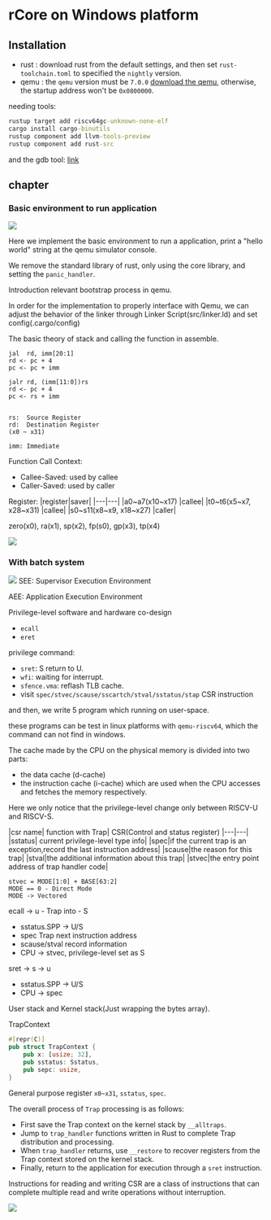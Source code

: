 # rCore on Windows platform

## Installation

- rust : download rust from the default settings, and then set `rust-toolchain.toml` to specified the `nightly` version.
- qemu : the `qemu` version must be `7.0.0` [download the qemu](https://qemu.weilnetz.de/w64/2022/qemu-w64-setup-20220419.exe), otherwise, the startup address won't be `0x0800000`.

needing tools:

```cmd
rustup target add riscv64gc-unknown-none-elf
cargo install cargo-binutils
rustup component add llvm-tools-preview
rustup component add rust-src
```

and the gdb tool: [link](https://static.dev.sifive.com/dev-tools/riscv64-unknown-elf-gcc-8.3.0-2020.04.1-x86_64-w64-mingw32.zip)

## chapter

### Basic environment to run application

![](/pictures/basic_run_applicaton.png)

Here we implement the basic environment to run a application, print a "hello world" string at the qemu simulator console.

We remove the standard library of rust, only using the core library, and setting the `panic_handler`.

Introduction relevant bootstrap process in qemu.

In order for the implementation to properly interface with Qemu,
we can adjust the behavior of the linker through Linker Script(src/linker.ld) and set config(.cargo/config)

The basic theory of stack and calling the function in assemble.

```
jal  rd, imm[20:1]
rd <- pc + 4
pc <- pc + imm

jalr rd, (imm[11:0])rs
rd <- pc + 4
pc <- rs + imm


rs:  Source Register
rd:  Destination Register
(x0 ~ x31)

imm: Immediate
```

Function Call Context:

- Callee-Saved: used by callee
- Caller-Saved: used by caller

Register:
|register|saver|
|---|---|
|a0~a7(x10~x17) |callee|
|t0~t6(x5~x7, x28~x31) |callee|
|s0~s11(x8~x9, x18~x27) |caller|

zero(x0), ra(x1), sp(x2), fp(s0), gp(x3), tp(x4)

![](pictures/stack_frame.png)

### With batch system

![](/pictures/Privilege-level-architecture.png)
SEE: Supervisor Execution Environment

AEE: Application Execution Environment

Privilege-level software and hardware co-design

- `ecall`
- `eret`

privilege command:

- `sret`: S return to U.
- `wfi`: waiting for interrupt.
- `sfence.vma`: reflash TLB cache.
- visit `spec/stvec/scause/sscartch/stval/sstatus/stap` CSR instruction

and then, we write 5 program which running on user-space.

these programs can be test in linux platforms with `qemu-riscv64`, which the command can not find in windows.

The cache made by the CPU on the physical memory is divided into two parts:

- the data cache (d-cache)
- the instruction cache (i-cache)
  which are used when the CPU accesses and fetches the memory respectively.

Here we only notice that the privilege-level change only between RISCV-U and RISCV-S.

|csr name| function with Trap|
CSR(Control and status register)
|---|---|
|sstatus| current privilege-level type info|
|spec|if the current trap is an exception,record the last instruction address|
|scause|the reason for this trap|
|stval|the additional information about this trap|
|stvec|the entry point address of trap handler code|

```
stvec = MODE[1:0] + BASE[63:2]
MODE == 0 - Direct Mode
MODE -> Vectored
```

ecall -> u - Trap into - S
- sstatus.SPP -> U/S
- spec Trap next instruction address
- scause/stval record information
- CPU -> stvec, privilege-level set as S

sret -> s -> u
- sstatus.SPP -> U/S
- CPU -> spec

User stack and Kernel stack(Just wrapping the bytes array).

TrapContext
```rust
#[repr(C)]
pub struct TrapContext {
    pub x: [usize; 32],
    pub sstatus: Sstatus,
    pub sepc: usize,
}
```
General purpose register `x0~x31`, `sstatus`, `spec`.

The overall process of `Trap` processing is as follows:
- First save the Trap context on the kernel stack by `__alltraps`.
- Jump to `trap_handler` functions written in Rust to complete Trap distribution and processing.
- When `trap_handler` returns, use `__restore` to recover registers from the Trap context stored on the kernel stack.
- Finally, return to the application for execution through a `sret` instruction.

Instructions for reading and writing CSR are a class of instructions that can 
complete multiple read and write operations without interruption.


![](/pictures/with_batch_system.png)
